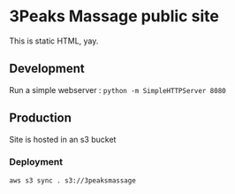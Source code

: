 # 3Peaks Massage public site

This is static HTML, yay.

## Development

Run a simple webserver : `python -m SimpleHTTPServer 8080`

## Production

Site is hosted in an s3 bucket

### Deployment

`aws s3 sync . s3://3peaksmassage`
